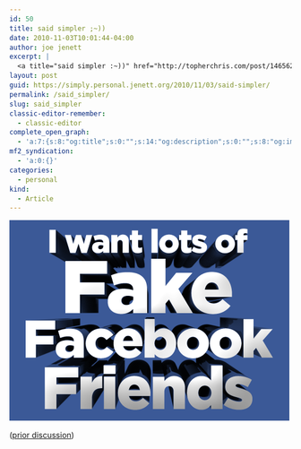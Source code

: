 ```yaml
---
id: 50
title: said simpler ;~))
date: 2010-11-03T10:01:44-04:00
author: joe jenett
excerpt: |
  <a title="said simpler :~))" href="http://topherchris.com/post/1465625234"><img src="../images/simpler.png" alt="said simpler ;~))" /></a>
layout: post
guid: https://simply.personal.jenett.org/2010/11/03/said-simpler/
permalink: /said_simpler/
slug: said_simpler
classic-editor-remember:
  - classic-editor
complete_open_graph:
  - 'a:7:{s:8:"og:title";s:0:"";s:14:"og:description";s:0:"";s:8:"og:image";s:0:"";s:7:"og:type";s:0:"";s:12:"twitter:card";s:7:"summary";s:19:"twitter:description";s:0:"";s:15:"twitter:creator";s:0:"";}'
mf2_syndication:
  - 'a:0:{}'
categories:
  - personal
kind:
  - Article
---
```

[![said simpler ;~))](../images/simpler.png)](http://topherchris.com/post/1465625234 "said simpler :~))")

([prior discussion](https://disqus.com/home/discussion/jenettsimplypersonal/jenettsimplypersonal_said_simpler/))
